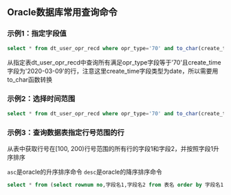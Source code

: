 ## Oracle数据库常用查询命令



### 示例1：指定字段值

```sql
select * from dt_user_opr_recd where opr_type='70' and to_char(create_time, 'yyyy-mm-dd')='2020-03-09'
```

从指定表dt_user_opr_recd中查询所有满足opr_type字段等于'70'且create_time字段为'2020-03-09'的行，注意这里create_time字段类型为date，所以需要用to_char函数转换

### 示例2：选择时间范围

```sql
select * from dt_user_opr_recd where opr_type='70' and to_char(create_time, 'yyyy-mm-dd')>='2020-03-09' and to_char(create_time, 'yyyy-mm-dd')<='2020-03-20'
```

### 示例3：查询数据表指定行号范围的行

从表中获取行号在[100, 200)行号范围的所有行的字段1和字段2，并按照字段1升序排序

`asc`是oracle的升序排序命令
`desc`是oracle的降序排序命令

```sql
select * from (select rownum no,字段名1,字段名2 from 表名 order by 字段名1 asc where no>=100 and no< 200
```


